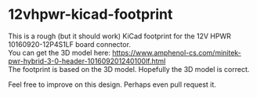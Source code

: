 # 12vhpwr-kicad-footprint

This is a rough (but it should work) KiCad footprint for the 12V HPWR 10160920-12P4S1LF board connector.<br />
You can get the 3D model here: https://www.amphenol-cs.com/minitek-pwr-hybrid-3-0-header-101609201240100lf.html<br />
The footprint is based on the 3D model. Hopefully the 3D model is correct.

Feel free to improve on this design. Perhaps even pull request it.
